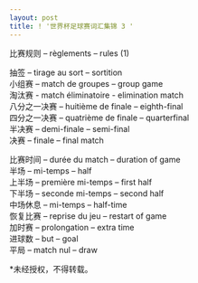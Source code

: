 ```yaml
---
layout: post
title: ! '世界杯足球赛词汇集锦 3 '
---
```


<p>比赛规则 – règlements – rules (1)</p>
<p>抽签 – tirage au sort – sortition<br />小组赛 – match de groupes – group game<br />淘汰赛 - match éliminatoire - elimination match<br />八分之一决赛 – huitième de finale – eighth-final<br />四分之一决赛 – quatrième de finale – quarterfinal<br />半决赛 – demi-finale – semi-final<br />决赛 – finale – final match </p>
<p>比赛时间 – durée du match – duration of game<br />半场 – mi-temps – half<br />上半场 – première mi-temps – first half<br />下半场 – seconde mi-temps – second half<br />中场休息 – mi-temps – half-time<br />恢复比赛 – reprise du jeu – restart of game<br />加时赛 – prolongation – extra time<br />进球数 – but – goal<br />平局 – match nul – draw </p>
<p>*未经授权，不得转载。</p>

